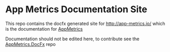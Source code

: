 # App Metrics Documentation Site
This repo contains the docfx generated site for http://app-metrics.io/ which is the documentation for [AppMetrics](https://github.com/alhardy/AppMetrics)

Documentation should not be edited here, to contribute see the [AppMetrics.DocFx](https://github.com/alhardy/AppMetrics.DocFx) repo
